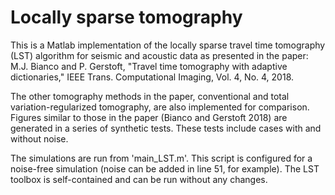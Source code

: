 # Locally sparse tomography
This is a Matlab implementation of the locally sparse travel time tomography (LST) algorithm for seismic and acoustic data as presented in the paper:
M.J. Bianco and P. Gerstoft, "Travel time tomography with adaptive dictionaries," IEEE Trans. Computational Imaging, Vol. 4, No. 4, 2018.

The other tomography methods in the paper, conventional and total variation-regularized tomography, are also implemented for comparison. Figures similar to those in the paper (Bianco and Gerstoft 2018) are generated in a series of synthetic tests. These tests include cases with and without noise.

The simulations are run from 'main_LST.m'. This script is configured for a noise-free simulation (noise can be added in line 51, for example). The LST toolbox is self-contained and can be run without any changes.
